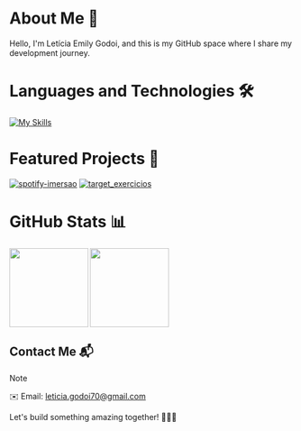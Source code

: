 # About Me 🚀

 Hello, I'm Letícia Emily Godoi, and this is my GitHub space where I share my development journey.

# Languages and Technologies 🛠️
  [![My Skills](https://skillicons.dev/icons?i=javascript,python,flask,react,vite,html,css,bootstrap,mysql)]([[https://skillicons.dev]])
# Featured Projects 🌟

[![spotify-imersao](https://github-readme-stats.vercel.app/api/pin/?username=leticiaemily&repo=spotify-imersao&theme=material-palenight)](https://github.com/leticiaemily/spotify-imersao)
[![target_exercicios](https://github-readme-stats.vercel.app/api/pin/?username=leticiaemily&repo=target_exercicios&theme=material-palenight)](https://github.com/leticiaemily/target_exercicios)

# GitHub Stats 📊

<div style="display: flex">
  <img height="140em" align="left" src="https://github-readme-stats.vercel.app/api?username=leticiaemily&show_icons=true&theme=material-palenight" />
   <a href="https://github.com/anuraghazra/convoychat">
  <img height=140em align="center" src="https://github-readme-stats.vercel.app/api/top-langs?username=leticiaemily&layout=compact&langs_count=8&card_width=320&show_icons=true&theme=material-palenight" />
  </a>
</div>


## Contact Me 📬

> [!NOTE]
> ✉️ Email: leticia.godoi70@gmail.com

Let's build something amazing together! 👨‍💻✨
